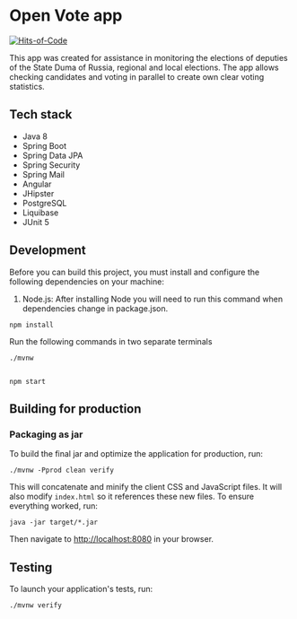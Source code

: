 # Open Vote app

[![Hits-of-Code](https://hitsofcode.com/github/drsdgdbye/open-vote-app?branch=master)](https://hitsofcode.com/github/drsdgdbye/open-vote-app/view?branch=master)

This app was created for assistance in monitoring the elections of deputies of the State Duma of Russia, regional and local elections.
The app allows checking candidates and voting in parallel to create own clear voting statistics.

## Tech stack

+ Java 8 
+ Spring Boot 
+ Spring Data JPA
+ Spring Security
+ Spring Mail
+ Angular 
+ JHipster
+ PostgreSQL 
+ Liquibase
+ JUnit 5

## Development

Before you can build this project, you must install and configure the following dependencies on your machine:

1. Node.js:
After installing Node you will need to run this command when dependencies change in package.json.

```
npm install
```
Run the following commands in two separate terminals

```
./mvnw


npm start
```

## Building for production

### Packaging as jar

To build the final jar and optimize the application for production, run:

```
./mvnw -Pprod clean verify
```
This will concatenate and minify the client CSS and JavaScript files. It will also modify `index.html` so it references these new files.
To ensure everything worked, run:
```
java -jar target/*.jar
```

Then navigate to [http://localhost:8080](http://localhost:8080) in your browser.

## Testing

To launch your application's tests, run:

```
./mvnw verify
```
